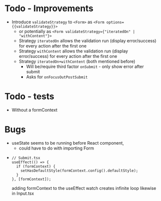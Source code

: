 # Todo - Improvements

- Introduce `validateStrategy` to `<Form>` as `<Form options={{validateStrategy}}>`
  - or potentially as `<Form validateStrategy={"iteratedOn" | "withContent"}>`
  - Strategy `iteratedOn` allows the validation run (display error/success) for every action after the first one
  - Strategy `withContent` allows the validation run (display error/success) for every action after the first one
  - Strategy `iteratedOn+withContent` (both mentioned before)
    - Will be/require third factor `onSubmit` - only show error after submit
    - Asks for `onFocusOutPostSubmit`

# Todo - tests

- Without a formContext

# Bugs

- useState seems to be running before React component,
  - could have to do with importing Form
- ```
  // Submit.tsx
  useEffect(() => {
    if (formContext) {
      setHasDefaultStyle(formContext.config().defaultStyle);
    }
  }, [formContext]);
  ```
  adding formContext to the useEffect watch creates infinite loop
  likewise in Input.tsx
